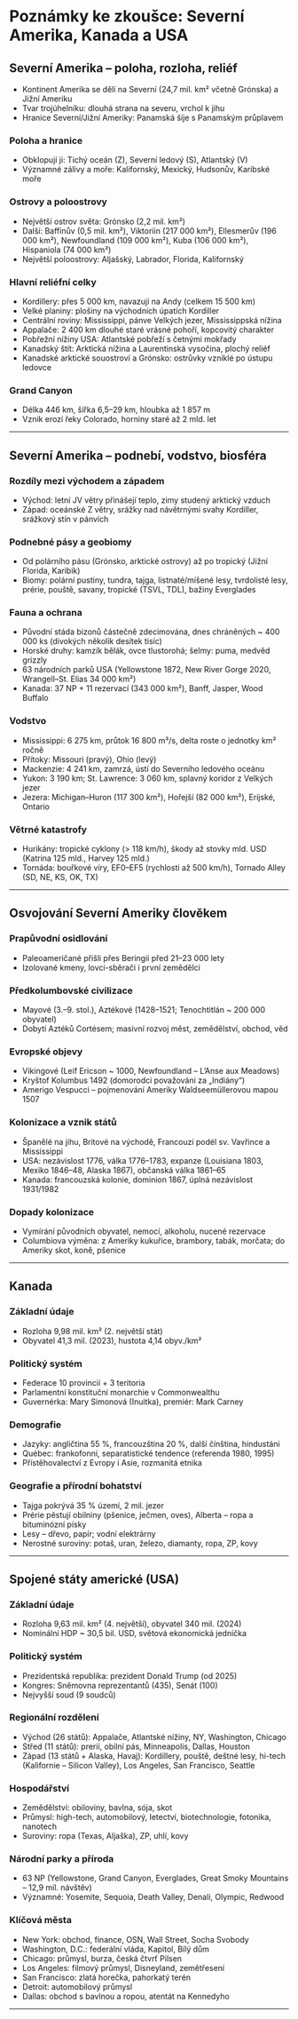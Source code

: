 # Poznámky ke zkoušce: Severní Amerika, Kanada a USA

## Severní Amerika – poloha, rozloha, reliéf

- Kontinent Amerika se dělí na Severní (24,7 mil. km² včetně Grónska) a Jižní Ameriku  
- Tvar trojúhelníku: dlouhá strana na severu, vrchol k jihu  
- Hranice Severní/Jižní Ameriky: Panamská šíje s Panamským průplavem  

### Poloha a hranice  
- Obklopují ji: Tichý oceán (Z), Severní ledový (S), Atlantský (V)  
- Významné zálivy a moře: Kalifornský, Mexický, Hudsonův, Karibské moře  

### Ostrovy a poloostrovy  
- Největší ostrov světa: Grónsko (2,2 mil. km²)  
- Další: Baffinův (0,5 mil. km²), Viktoriin (217 000 km²), Ellesmerův (196 000 km²), Newfoundland (109 000 km²), Kuba (106 000 km²), Hispaniola (74 000 km²)  
- Největší poloostrovy: Aljašský, Labrador, Florida, Kalifornský  

### Hlavní reliéfní celky  
- Kordillery: přes 5 000 km, navazují na Andy (celkem 15 500 km)  
- Velké planiny: plošiny na východních úpatích Kordiller  
- Centrální roviny: Mississippi, pánve Velkých jezer, Mississippská nížina  
- Appalače: 2 400 km dlouhé staré vrásné pohoří, kopcovitý charakter  
- Pobřežní nížiny USA: Atlantské pobřeží s četnými mokřady  
- Kanadský štít: Arktická nížina a Laurentinská vysočina, plochý reliéf  
- Kanadské arktické souostroví a Grónsko: ostrůvky vzniklé po ústupu ledovce  

### Grand Canyon  
- Délka 446 km, šířka 6,5–29 km, hloubka až 1 857 m  
- Vznik erozí řeky Colorado, horniny staré až 2 mld. let  

---

## Severní Amerika – podnebí, vodstvo, biosféra

### Rozdíly mezi východem a západem  
- Východ: letní JV větry přinášejí teplo, zimy studený arktický vzduch  
- Západ: oceánské Z větry, srážky nad návětrnými svahy Kordiller, srážkový stín v pánvích  

### Podnebné pásy a geobiomy  
- Od polárního pásu (Grónsko, arktické ostrovy) až po tropický (Jižní Florida, Karibik)  
- Biomy: polární pustiny, tundra, tajga, listnaté/míšené lesy, tvrdolisté lesy, prérie, pouště, savany, tropické (TSVL, TDL), bažiny Everglades  

### Fauna a ochrana  
- Původní stáda bizonů částečně zdecimována, dnes chráněných ~ 400 000 ks (divokých několik desítek tisíc)  
- Horské druhy: kamzík bělák, ovce tlustorohá; šelmy: puma, medvěd grizzly  
- 63 národních parků USA (Yellowstone 1872, New River Gorge 2020, Wrangell–St. Elias 34 000 km²)  
- Kanada: 37 NP + 11 rezervací (343 000 km²), Banff, Jasper, Wood Buffalo  

### Vodstvo  
- Mississippi: 6 275 km, průtok 16 800 m³/s, delta roste o jednotky km² ročně  
- Přítoky: Missouri (pravý), Ohio (levý)  
- Mackenzie: 4 241 km, zamrzá, ústí do Severního ledového oceánu  
- Yukon: 3 190 km; St. Lawrence: 3 060 km, splavný koridor z Velkých jezer  
- Jezera: Michigan–Huron (117 300 km²), Hořejší (82 000 km²), Erijské, Ontario  

### Větrné katastrofy  
- Hurikány: tropické cyklony (> 118 km/h), škody až stovky mld. USD (Katrina 125 mld., Harvey 125 mld.)  
- Tornáda: bouřkové víry, EF0–EF5 (rychlosti až 500 km/h), Tornado Alley (SD, NE, KS, OK, TX)  

---

## Osvojování Severní Ameriky člověkem

### Prapůvodní osidlování  
- Paleoameričané přišli přes Beringii před 21–23 000 lety  
- Izolované kmeny, lovci-sběrači i první zemědělci  

### Předkolumbovské civilizace  
- Mayové (3.–9. stol.), Aztékové (1428–1521; Tenochtitlán ~ 200 000 obyvatel)  
- Dobytí Aztéků Cortésem; masivní rozvoj měst, zemědělství, obchod, věd  

### Evropské objevy  
- Vikingové (Leif Ericson ~ 1000, Newfoundland – L’Anse aux Meadows)  
- Kryštof Kolumbus 1492 (domorodci považováni za „Indiány“)  
- Amerigo Vespucci – pojmenování Ameriky Waldseemüllerovou mapou 1507  

### Kolonizace a vznik států  
- Španělé na jihu, Britové na východě, Francouzi podél sv. Vavřince a Mississippi  
- USA: nezávislost 1776, válka 1776–1783, expanze (Louisiana 1803, Mexiko 1846–48, Alaska 1867), občanská válka 1861–65  
- Kanada: francouzská kolonie, dominion 1867, úplná nezávislost 1931/1982  

### Dopady kolonizace  
- Vymírání původních obyvatel, nemocí, alkoholu, nucené rezervace  
- Columbiova výměna: z Ameriky kukuřice, brambory, tabák, morčata; do Ameriky skot, koně, pšenice  

---

## Kanada

### Základní údaje  
- Rozloha 9,98 mil. km² (2. největší stát)  
- Obyvatel 41,3 mil. (2023), hustota 4,14 obyv./km²  

### Politický systém  
- Federace 10 provincií + 3 teritoria  
- Parlamentní konstituční monarchie v Commonwealthu  
- Guvernérka: Mary Simonová (Inuitka), premiér: Mark Carney  

### Demografie  
- Jazyky: angličtina 55 %, francouzština 20 %, další čínština, hindustáni  
- Québec: frankofonní, separatistické tendence (referenda 1980, 1995)  
- Přístěhovalectví z Evropy i Asie, rozmanitá etnika  

### Geografie a přírodní bohatství  
- Tajga pokrývá 35 % území, 2 mil. jezer  
- Prérie pěstují obilniny (pšenice, ječmen, oves), Alberta – ropa a bituminózní písky  
- Lesy – dřevo, papír; vodní elektrárny  
- Nerostné suroviny: potaš, uran, železo, diamanty, ropa, ZP, kovy  

---

## Spojené státy americké (USA)

### Základní údaje  
- Rozloha 9,63 mil. km² (4. největší), obyvatel 340 mil. (2024)  
- Nominální HDP ~ 30,5 bil. USD, světová ekonomická jednička  

### Politický systém  
- Prezidentská republika: prezident Donald Trump (od 2025)  
- Kongres: Sněmovna reprezentantů (435), Senát (100)  
- Nejvyšší soud (9 soudců)  

### Regionální rozdělení  
- Východ (26 států): Appalače, Atlantské nížiny, NY, Washington, Chicago  
- Střed (11 států): prerii, obilní pás, Minneapolis, Dallas, Houston  
- Západ (13 států + Alaska, Havaj): Kordillery, pouště, deštné lesy, hi-tech (Kalifornie – Silicon Valley), Los Angeles, San Francisco, Seattle  

### Hospodářství  
- Zemědělství: obiloviny, bavlna, sója, skot  
- Průmysl: high-tech, automobilový, letectví, biotechnologie, fotonika, nanotech  
- Su﻿roviny: ropa (Texas, Aljaška), ZP, uhlí, kovy  

### Národní parky a příroda  
- 63 NP (Yellowstone, Grand Canyon, Everglades, Great Smoky Mountains – 12,9 mil. návštěv)  
- Významné: Yosemite, Sequoia, Death Valley, Denali, Olympic, Redwood  

### Klíčová města  
- New York: obchod, finance, OSN, Wall Street, Socha Svobody  
- Washington, D.C.: federální vláda, Kapitol, Bílý dům  
- Chicago: průmysl, burza, česká čtvrť Pilsen  
- Los Angeles: filmový průmysl, Disneyland, zemětřesení  
- San Francisco: zlatá horečka, pahorkatý terén  
- Detroit: automobilový průmysl  
- Dallas: obchod s bavlnou a ropou, atentát na Kennedyho  

---
